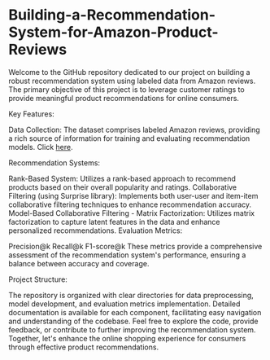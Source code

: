 # Building-a-Recommendation-System-for-Amazon-Product-Reviews
Welcome to the GitHub repository dedicated to our project on building a robust recommendation system using labeled data from Amazon reviews. The primary objective of this project is to leverage customer ratings to provide meaningful product recommendations for online consumers.

Key Features:

Data Collection: The dataset comprises labeled Amazon reviews, providing a rich source of information for training and evaluating recommendation models. Click [here](https://drive.google.com/file/d/1KXNThV7-7XBR_VpH6E7Bf4bqAPmx63hD/view?usp=sharing).

Recommendation Systems:

Rank-Based System: Utilizes a rank-based approach to recommend products based on their overall popularity and ratings.
Collaborative Filtering (using Surprise library): Implements both user-user and item-item collaborative filtering techniques to enhance recommendation accuracy.
Model-Based Collaborative Filtering - Matrix Factorization: Utilizes matrix factorization to capture latent features in the data and enhance personalized recommendations.
Evaluation Metrics:

Precision@k
Recall@k
F1-score@k
These metrics provide a comprehensive assessment of the recommendation system's performance, ensuring a balance between accuracy and coverage.

Project Structure:

The repository is organized with clear directories for data preprocessing, model development, and evaluation metrics implementation.
Detailed documentation is available for each component, facilitating easy navigation and understanding of the codebase.
Feel free to explore the code, provide feedback, or contribute to further improving the recommendation system. Together, let's enhance the online shopping experience for consumers through effective product recommendations.
